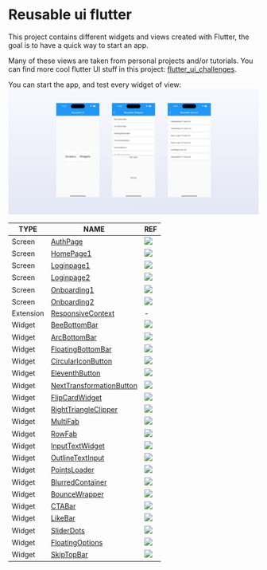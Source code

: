 # Reusable ui flutter

This project contains different widgets and views created with Flutter, the goal is to have a quick way to start an app.

Many of these views are taken from personal projects and/or tutorials. You can find more cool flutter UI stuff in this project: [flutter_ui_challenges][flutter_ui_challenges].


You can start the app, and test every widget of view:
![](https://github.com/jamescardona11/starter_kit_flutter/blob/main/reusable_ui_flutter/main.png)



| TYPE      | NAME                                                 | REF                               | 
| --------- | ---------------------------------------------------- | --------------------------------- |
| Screen    | [AuthPage][AuthPage]                                 | ![][AuthPage_REF]                 |
| Screen    | [HomePage1][HomePage1]                               | ![][HomePage1_REF]                |
| Screen    | [Loginpage1][Loginpage1]                             | ![][Loginpage1_REF]               |
| Screen    | [Loginpage2][Loginpage2]                             | ![][Loginpage2_REF]               |
| Screen    | [Onboarding1][Onboarding1]                           | ![][Onboarding1_REF]              |
| Screen    | [Onboarding2][Onboarding2]                           | ![][Onboarding2_REF]              |
| Extension | [ResponsiveContext][ResponsiveContext]               | - |
| Widget    | [BeeBottomBar][BeeBottomBar]                         | ![][BeeBottomBar_REF]             |
| Widget    | [ArcBottomBar][ArcBottomBar]                         | ![][ArcBottomBar_REF]             |
| Widget    | [FloatingBottomBar][FloatingBottomBar]               | ![][FloatingBottomBar_REF]        |
| Widget    | [CircularIconButton][CircularIconButton]             | ![][CircularIconButton_REF]       |
| Widget    | [EleventhButton][EleventhButton]                     | ![][EleventhButton_REF]           |
| Widget    | [NextTransformationButton][NextTransformationButton] | ![][NextTransformationButton_REF] |
| Widget    | [FlipCardWidget][FlipCardWidget]                     | ![][FlipCardWidget_REF]           |
| Widget    | [RightTriangleClipper][RightTriangleClipper]         | ![][RightTriangleClipper_REF]     |
| Widget    | [MultiFab][MultiFab]                                 | ![][MultiFab_REF]                 |
| Widget    | [RowFab][RowFab]                                     | ![][RowFab_REF]                   |
| Widget    | [InputTextWidget][InputTextWidget]                   | ![][InputTextWidget_REF]          |
| Widget    | [OutlineTextInput][OutlineTextInput]                 | ![][OutlineTextInput_REF]         |
| Widget    | [PointsLoader][PointsLoader]                         | ![][PointsLoader_REF]             |
| Widget    | [BlurredContainer][BlurredContainer]                 | ![][BlurredContainer_REF]         |
| Widget    | [BounceWrapper][BounceWrapper]                       | ![][BounceWrapper_REF]            |
| Widget    | [CTABar][CTABar]                                     | ![][CTABar_REF]                   |
| Widget    | [LikeBar][LikeBar]                                   | ![][LikeBar_REF]                  |
| Widget    | [SliderDots][SliderDots]                             | ![][SliderDots_REF]               |
| Widget    | [FloatingOptions][FloatingOptions]                   | ![][FloatingOptions_REF]          |
| Widget    | [SkipTopBar][SkipTopBar]                             | ![][SkipTopBar_REF]               |

[//]: #Ref
[flutter_ui_challenges]: https://github.com/jamescardona11/flutter_ui_challenges

[AuthPage]: https://github.com/jamescardona11/starter_kit_flutter/blob/main/reusable_ui_flutter/lib/screens/auth_page
[AuthPage_REF]: https://raw.githubusercontent.com/jamescardona11/starter_kit_flutter/main/reusable_ui_flutter/lib/screens/auth_page.png

[HomePage1]: https://github.com/jamescardona11/starter_kit_flutter/blob/main/reusable_ui_flutter/lib/screens/home_page_1
[HomePage1_REF]: https://raw.githubusercontent.com/jamescardona11/starter_kit_flutter/main/reusable_ui_flutter/lib/screens/home_page_1.png

[Loginpage1]: https://github.com/jamescardona11/starter_kit_flutter/blob/main/reusable_ui_flutter/lib/screens/login_page_1
[Loginpage1_REF]: https://raw.githubusercontent.com/jamescardona11/starter_kit_flutter/main/reusable_ui_flutter/lib/screens/login_page_1.png

[Loginpage2]: https://github.com/jamescardona11/starter_kit_flutter/blob/main/reusable_ui_flutter/lib/screens/login_page_2
[Loginpage2_REF]: https://raw.githubusercontent.com/jamescardona11/starter_kit_flutter/main/reusable_ui_flutter/lib/screens/login_page_2.png

[Onboarding1]: https://github.com/jamescardona11/starter_kit_flutter/blob/main/reusable_ui_flutter/lib/screens/onboarding_1
[Onboarding1_REF]: https://raw.githubusercontent.com/jamescardona11/starter_kit_flutter/main/reusable_ui_flutter/lib/screens/onboarding_1.png

[Onboarding2]: https://github.com/jamescardona11/starter_kit_flutter/blob/main/reusable_ui_flutter/lib/screens/onboarding_2
[Onboarding2_REF]: https://raw.githubusercontent.com/jamescardona11/starter_kit_flutter/main/reusable_ui_flutter/lib/screens/onboarding_2.png


[ResponsiveContext]: https://github.com/jamescardona11/starter_kit_flutter/blob/main/reusable_ui_flutter/lib/config/responsive_extension.dart

[BeeBottomBar]: https://github.com/jamescardona11/starter_kit_flutter/blob/main/reusable_ui_flutter/lib/widgets/bottom_bar/bee_bottom_bar/bee_bottom_bar.dart
[BeeBottomBar_REF]: https://raw.githubusercontent.com/jamescardona11/starter_kit_flutter/main/reusable_ui_flutter/lib/widgets/bottom_bar/bee_bottom_bar.gif

[ArcBottomBar]: https://github.com/jamescardona11/starter_kit_flutter/blob/main/reusable_ui_flutter/lib/widgets/bottom_bar/arc_bottom_bar.dart
[ArcBottomBar_REF]: https://raw.githubusercontent.com/jamescardona11/starter_kit_flutter/main/reusable_ui_flutter/lib/widgets/bottom_bar/arc_bottom_bar.gif

[FloatingBottomBar]: https://github.com/jamescardona11/starter_kit_flutter/blob/main/reusable_ui_flutter/lib/widgets/bottom_bar/floating_bottom_bar.dart
[FloatingBottomBar_REF]: https://raw.githubusercontent.com/jamescardona11/starter_kit_flutter/main/reusable_ui_flutter/lib/widgets/bottom_bar/floating_bottom_bar.png

[CircularIconButton]: https://github.com/jamescardona11/starter_kit_flutter/blob/main/reusable_ui_flutter/lib/widgets/buttons/circular_iconbutton_widget.dart
[CircularIconButton_REF]: https://raw.githubusercontent.com/jamescardona11/starter_kit_flutter/main/reusable_ui_flutter/lib/widgets/buttons/circular_iconbutton_widget.png

[EleventhButton]: https://github.com/jamescardona11/starter_kit_flutter/blob/main/reusable_ui_flutter/lib/widgets/buttons/eleventh_button_widget.dart
[EleventhButton_REF]: https://raw.githubusercontent.com/jamescardona11/starter_kit_flutter/main/reusable_ui_flutter/lib/widgets/buttons/eleventh_button_widget.png

[NextTransformationButton]: https://github.com/jamescardona11/starter_kit_flutter/blob/main/reusable_ui_flutter/lib/widgets/buttons/next_transformation_button.dart
[NextTransformationButton_REF]: https://raw.githubusercontent.com/jamescardona11/starter_kit_flutter/main/reusable_ui_flutter/lib/widgets/buttons/next_transformation_button.gif

[FlipCardWidget]: https://github.com/jamescardona11/starter_kit_flutter/blob/main/reusable_ui_flutter/lib/widgets/card/flipcard_widget.dart
[FlipCardWidget_REF]: https://raw.githubusercontent.com/jamescardona11/starter_kit_flutter/main/reusable_ui_flutter/lib/widgets/card/flipcard_widget.gif

[RightTriangleClipper]: https://github.com/jamescardona11/starter_kit_flutter/blob/main/reusable_ui_flutter/lib/widgets/clipper/right_triangle_clipper.dart
[RightTriangleClipper_REF]: https://raw.githubusercontent.com/jamescardona11/starter_kit_flutter/main/reusable_ui_flutter/lib/widgets/clipper/right_triangle_clipper.png

[MultiFab]: https://github.com/jamescardona11/starter_kit_flutter/blob/main/reusable_ui_flutter/lib/widgets/fab/multi_fab.dart
[MultiFab_REF]: https://raw.githubusercontent.com/jamescardona11/starter_kit_flutter/main/reusable_ui_flutter/lib/widgets/fab/multi_fab.gif

[RowFab]: https://github.com/jamescardona11/starter_kit_flutter/blob/main/reusable_ui_flutter/lib/widgets/fab/row_fab.dart
[RowFab_REF]: https://raw.githubusercontent.com/jamescardona11/starter_kit_flutter/main/reusable_ui_flutter/lib/widgets/fab/row_fab.png

[InputTextWidget]: https://github.com/jamescardona11/starter_kit_flutter/blob/main/reusable_ui_flutter/lib/widgets/input/input_text_widget.dart
[InputTextWidget_REF]: https://raw.githubusercontent.com/jamescardona11/starter_kit_flutter/main/reusable_ui_flutter/lib/widgets/input/input_text_widget.png

[OutlineTextInput]: https://github.com/jamescardona11/starter_kit_flutter/blob/main/reusable_ui_flutter/lib/widgets/input/outline_input_text_widget.dart
[OutlineTextInput_REF]: https://raw.githubusercontent.com/jamescardona11/starter_kit_flutter/main/reusable_ui_flutter/lib/widgets/input/outline_input_text_widget.png

[PointsLoader]: https://github.com/jamescardona11/starter_kit_flutter/blob/main/reusable_ui_flutter/lib/widgets/loaders/points_loader.dart
[PointsLoader_REF]: https://raw.githubusercontent.com/jamescardona11/starter_kit_flutter/main/reusable_ui_flutter/lib/widgets/loaders/points_loader.gif

[BlurredContainer]: https://github.com/jamescardona11/starter_kit_flutter/blob/main/reusable_ui_flutter/lib/widgets/misc/blurred_container.dart
[BlurredContainer_REF]: https://raw.githubusercontent.com/jamescardona11/starter_kit_flutter/main/reusable_ui_flutter/lib/widgets/misc/blurred_container.png

[BounceWrapper]: https://github.com/jamescardona11/starter_kit_flutter/blob/main/reusable_ui_flutter/lib/widgets/misc/bounce_wrapper.dart
[BounceWrapper_REF]: https://raw.githubusercontent.com/jamescardona11/starter_kit_flutter/main/reusable_ui_flutter/lib/widgets/misc/bounce_wrapper.gif

[CTABar]: https://github.com/jamescardona11/starter_kit_flutter/blob/main/reusable_ui_flutter/lib/widgets/misc/cta_bar.dart
[CTABar_REF]: https://raw.githubusercontent.com/jamescardona11/starter_kit_flutter/main/reusable_ui_flutter/lib/widgets/misc/cta_bar.png

[LikeBar]: https://github.com/jamescardona11/starter_kit_flutter/blob/main/reusable_ui_flutter/lib/widgets/misc/like_bar.dart
[LikeBar_REF]: https://raw.githubusercontent.com/jamescardona11/starter_kit_flutter/main/reusable_ui_flutter/lib/widgets/misc/like_bar.png

[SliderDots]: https://github.com/jamescardona11/starter_kit_flutter/blob/main/reusable_ui_flutter/lib/widgets/slider/slider_dots.dart
[SliderDots_REF]: https://raw.githubusercontent.com/jamescardona11/starter_kit_flutter/main/reusable_ui_flutter/lib/widgets/slider/slider_dots.gif

[FloatingOptions]: https://github.com/jamescardona11/starter_kit_flutter/blob/main/reusable_ui_flutter/lib/widgets/topbar/appbar_option.dart
[FloatingOptions_REF]: https://raw.githubusercontent.com/jamescardona11/starter_kit_flutter/main/reusable_ui_flutter/lib/widgets/topbar/appbar_option.gif

[SkipTopBar]: https://github.com/jamescardona11/starter_kit_flutter/blob/main/reusable_ui_flutter/lib/widgets/topbar/skip_top_bar.dart
[SkipTopBar_REF]: https://raw.githubusercontent.com/jamescardona11/starter_kit_flutter/main/reusable_ui_flutter/lib/widgets/topbar/skip_top_bar.gif